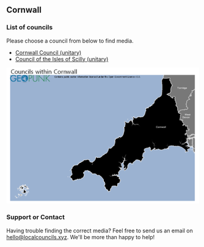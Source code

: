 ## Cornwall

### List of councils

Please choose a council from below to find media.

* [Cornwall Council (unitary)](https://github.com/SwipeSpark/General-Downloads/tree/main/Local%20Councils%20in%20England/Cornwall/Cornwall%20Council)
* [Council of the Isles of Scilly (unitary)](https://github.com/SwipeSpark/General-Downloads/tree/main/Local%20Councils%20in%20England/Cornwall/Council%20of%20the%20Isles%20of%20Scilly)

![Cornwall Map](https://github.com/SwipeSpark/General-Downloads/blob/main/Local%20Councils%20in%20England/Cornwall/Council-Map-Cornwall.png)

### Support or Contact

Having trouble finding the correct media? Feel free to send us an email on hello@localcouncils.xyz. We'll be more than happy to help!
